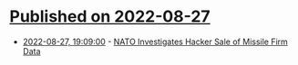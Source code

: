 # [Published on 2022-08-27](index.md)

* [2022-08-27, 19:09:00](https://soylentnews.org/article.pl?sid=22/08/26/1430253&from=rss) - [NATO Investigates Hacker Sale of Missile Firm Data](https://soylentnews.org/article.pl?sid=22/08/26/1430253&from=rss)
